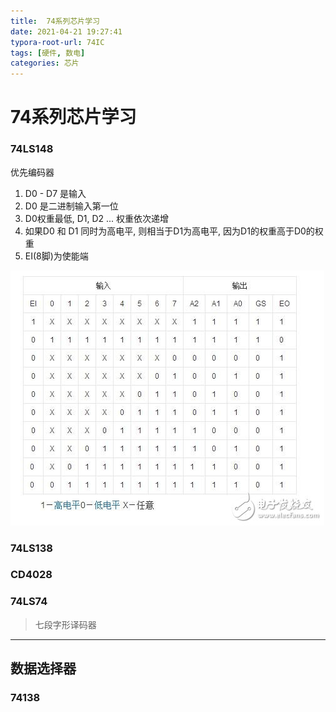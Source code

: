 ```yaml
---
title:  74系列芯片学习
date: 2021-04-21 19:27:41
typora-root-url: 74IC
tags: [硬件, 数电]
categories: 芯片
---
```

# 74系列芯片学习

### 74LS148

优先编码器

1. D0 - D7 是输入
2. D0 是二进制输入第一位
3. D0权重最低, D1, D2 ... 权重依次递增
4. 如果D0 和 D1 同时为高电平, 则相当于D1为高电平, 因为D1的权重高于D0的权重
5. EI(8脚)为使能端

![./74ls148.jpg](img_74ls148.jpg)

### 74LS138

### CD4028

### 74LS74

> 七段字形译码器

---

## 数据选择器

### 74138


